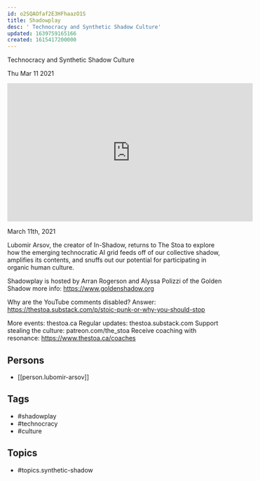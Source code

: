 ```yaml
---
id: o2SQAOfaf2E3HFhaazO1S
title: Shadowplay
desc: ' Technocracy and Synthetic Shadow Culture'
updated: 1639759165166
created: 1615417200000
---
```



 Technocracy and Synthetic Shadow Culture

Thu Mar 11 2021

<iframe width="560" height="315" src="https://www.youtube.com/embed/3Vqd7rcVxEA" title="Shadowplay: Technocracy and Synthetic Shadow Culture w/ Lubomir Arsov" frameborder="0" allow="accelerometer; autoplay; clipboard-write; encrypted-media; gyroscope; picture-in-picture" allowfullscreen ></iframe>

March 11th, 2021

Lubomir Arsov, the creator of In-Shadow, returns to The Stoa to explore how the emerging technocratic AI grid feeds off of our collective shadow, amplifies its contents, and snuffs out our potential for participating in organic human culture.

Shadowplay is hosted by Arran Rogerson and Alyssa Polizzi of the Golden Shadow more info: https://www.goldenshadow.org

Why are the YouTube comments disabled? Answer: https://thestoa.substack.com/p/stoic-punk-or-why-you-should-stop

More events: thestoa.ca
Regular updates: thestoa.substack.com
Support stealing the culture: patreon.com/the_stoa
Receive coaching with resonance: https://www.thestoa.ca/coaches

## Persons

- [[person.lubomir-arsov]]

## Tags

- #shadowplay
- #technocracy
- #culture

## Topics

- #topics.synthetic-shadow

